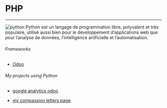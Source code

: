 # PHP <Badge type="tip" text="PHP" />

---

![python](../images/python-3-logo-png-transparent.png)
Python est un langage de programmation libre, polyvalent et très populaire, utilisé aussi bien pour le développement d’applications web que pour l’analyse de données, l’intelligence artificielle et l’automatisation.

###### Frameworks 

- [Odoo](../framework/odoo.md)


###### My projects using Python

- [google analytics odoo](../projects/google-analytics-odoo.md)

- [my compassion letters page](../projects/my-compassion-letters-page.md)